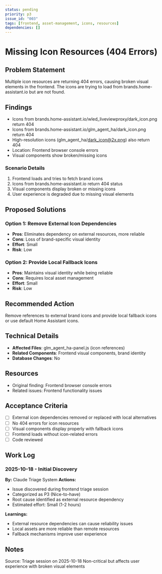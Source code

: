 ```yaml
---
status: pending
priority: p3
issue_id: "003"
tags: [frontend, asset-management, icons, resources]
dependencies: []
---
```


# Missing Icon Resources (404 Errors)

## Problem Statement
Multiple icon resources are returning 404 errors, causing broken visual elements in the frontend. The icons are trying to load from brands.home-assistant.io but are not found.

## Findings
- Icons from brands.home-assistant.io/wled_liveviewproxy/dark_icon.png return 404
- Icons from brands.home-assistant.io/glm_agent_ha/dark_icon.png return 404
- High-resolution icons (glm_agent_ha/dark_icon@2x.png) also return 404
- Location: Frontend browser console errors
- Visual components show broken/missing icons

### Scenario Details
1. Frontend loads and tries to fetch brand icons
2. Icons from brands.home-assistant.io return 404 status
3. Visual components display broken or missing icons
4. User experience is degraded due to missing visual elements

## Proposed Solutions

### Option 1: Remove External Icon Dependencies
- **Pros**: Eliminates dependency on external resources, more reliable
- **Cons**: Loss of brand-specific visual identity
- **Effort**: Small
- **Risk**: Low

### Option 2: Provide Local Fallback Icons
- **Pros**: Maintains visual identity while being reliable
- **Cons**: Requires local asset management
- **Effort**: Small
- **Risk**: Low

## Recommended Action
Remove references to external brand icons and provide local fallback icons or use default Home Assistant icons.

## Technical Details
- **Affected Files**: glm_agent_ha-panel.js (icon references)
- **Related Components**: Frontend visual components, brand identity
- **Database Changes**: No

## Resources
- Original finding: Frontend browser console errors
- Related issues: Frontend functionality issues

## Acceptance Criteria
- [ ] External icon dependencies removed or replaced with local alternatives
- [ ] No 404 errors for icon resources
- [ ] Visual components display properly with fallback icons
- [ ] Frontend loads without icon-related errors
- [ ] Code reviewed

## Work Log

### 2025-10-18 - Initial Discovery
**By:** Claude Triage System
**Actions:**
- Issue discovered during frontend triage session
- Categorized as P3 (Nice-to-have)
- Root cause identified as external resource dependency
- Estimated effort: Small (1-2 hours)

**Learnings:**
- External resource dependencies can cause reliability issues
- Local assets are more reliable than remote resources
- Fallback mechanisms improve user experience

## Notes
Source: Triage session on 2025-10-18
Non-critical but affects user experience with broken visual elements